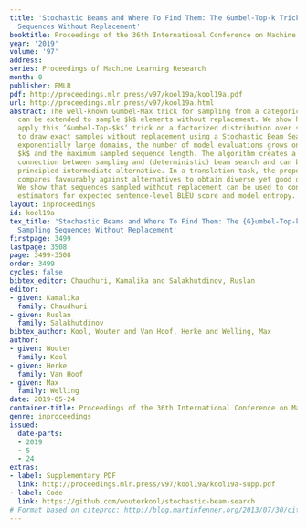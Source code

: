 ```yaml
---
title: 'Stochastic Beams and Where To Find Them: The Gumbel-Top-k Trick for Sampling
  Sequences Without Replacement'
booktitle: Proceedings of the 36th International Conference on Machine Learning
year: '2019'
volume: '97'
address: 
series: Proceedings of Machine Learning Research
month: 0
publisher: PMLR
pdf: http://proceedings.mlr.press/v97/kool19a/kool19a.pdf
url: http://proceedings.mlr.press/v97/kool19a.html
abstract: The well-known Gumbel-Max trick for sampling from a categorical distribution
  can be extended to sample $k$ elements without replacement. We show how to implicitly
  apply this ’Gumbel-Top-$k$’ trick on a factorized distribution over sequences, allowing
  to draw exact samples without replacement using a Stochastic Beam Search. Even for
  exponentially large domains, the number of model evaluations grows only linear in
  $k$ and the maximum sampled sequence length. The algorithm creates a theoretical
  connection between sampling and (deterministic) beam search and can be used as a
  principled intermediate alternative. In a translation task, the proposed method
  compares favourably against alternatives to obtain diverse yet good quality translations.
  We show that sequences sampled without replacement can be used to construct low-variance
  estimators for expected sentence-level BLEU score and model entropy.
layout: inproceedings
id: kool19a
tex_title: 'Stochastic Beams and Where To Find Them: The {G}umbel-Top-k Trick for
  Sampling Sequences Without Replacement'
firstpage: 3499
lastpage: 3508
page: 3499-3508
order: 3499
cycles: false
bibtex_editor: Chaudhuri, Kamalika and Salakhutdinov, Ruslan
editor:
- given: Kamalika
  family: Chaudhuri
- given: Ruslan
  family: Salakhutdinov
bibtex_author: Kool, Wouter and Van Hoof, Herke and Welling, Max
author:
- given: Wouter
  family: Kool
- given: Herke
  family: Van Hoof
- given: Max
  family: Welling
date: 2019-05-24
container-title: Proceedings of the 36th International Conference on Machine Learning
genre: inproceedings
issued:
  date-parts:
  - 2019
  - 5
  - 24
extras:
- label: Supplementary PDF
  link: http://proceedings.mlr.press/v97/kool19a/kool19a-supp.pdf
- label: Code
  link: https://github.com/wouterkool/stochastic-beam-search
# Format based on citeproc: http://blog.martinfenner.org/2013/07/30/citeproc-yaml-for-bibliographies/
---
```

